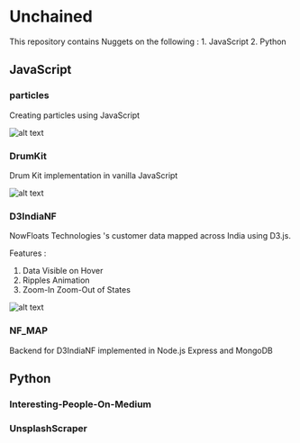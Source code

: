 # Unchained
This repository contains Nuggets on the following : 1. JavaScript 2. Python

##  JavaScript

### particles
Creating particles using JavaScript

![alt text](https://www.google.co.in/url?sa=i&source=images&cd=&cad=rja&uact=8&ved=2ahUKEwjBmN_qyITfAhVKtI8KHajOCH4QjRx6BAgBEAU&url=http%3A%2F%2Fhpssociety.info%2Fnews%2Fparticle.js-in-html.html&psig=AOvVaw3ih9ezGuoQlLV6gzd3LM5G&ust=1543957634096440 "particle.js")

### DrumKit
Drum Kit implementation in vanilla JavaScript


![alt text]( "particle.js")

### D3IndiaNF
NowFloats Technologies 's customer data mapped across India  using D3.js.

Features :
1. Data Visible on Hover
2. Ripples Animation
3. Zoom-In Zoom-Out of States

![alt text]( "particle.js")

### NF_MAP
Backend for D3IndiaNF implemented in Node.js Express and MongoDB

## Python

### Interesting-People-On-Medium

### UnsplashScraper
